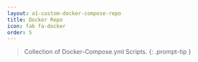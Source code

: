 ```yaml
---
layout: a1-custom-docker-compose-repo
title: Docker Repo
icon: fab fa-docker
order: 5
---
```


> Collection of Docker-Compose.yml Scripts.
{: .prompt-tip }